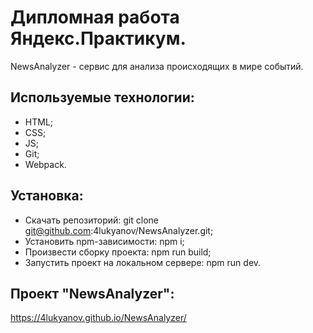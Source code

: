# Дипломная работа Яндекс.Практикум.
NewsAnalyzer - сервис для анализа происходящих в мире событий.

## Используемые технологии:
- HTML;
- CSS;
- JS;
- Git;
- Webpack.

## Установка:
- Скачать репозиторий: git clone git@github.com:4lukyanov/NewsAnalyzer.git;
- Установить npm-зависимости: npm i;
- Произвести сборку проекта: npm run build;
- Запустить проект на локальном сервере: npm run dev.

## Проект "NewsAnalyzer":
https://4lukyanov.github.io/NewsAnalyzer/